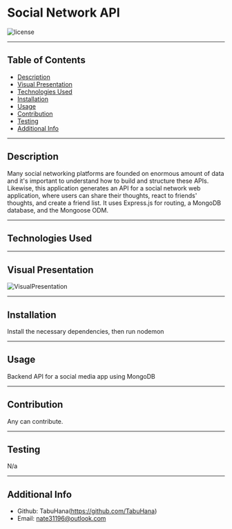 # Social Network API

  ![license](https://img.shields.io/badge/license-MIT-blue)

  ***
  ## Table of Contents
  - [Description](#description)
  - [Visual Presentation](#visual-presentation)
  - [Technologies Used](#technologies-used)
  - [Installation](#installation)
  - [Usage](#usage)
  - [Contribution](#contribution)
  - [Testing](#testing)
  - [Additional Info](#additional-info)

  ***
  ## Description
   Many social networking platforms are founded on enormous amount of data and it's important to understand how to build and structure these APIs. Likewise, this application generates an API for a social network web application, where users can share their thoughts, react to friends' thoughts, and create a friend list. It uses Express.js for routing, a MongoDB database, and the Mongoose ODM.

  ***
  ## Technologies Used
  

  ***
  ## Visual Presentation
  ![VisualPresentation](images/readmeVisualPresentation.png)

  ***
  ## Installation
  Install the necessary dependencies, then run nodemon

  ***
  ## Usage
  Backend API for a social media app using MongoDB

  ***
  ## Contribution
  Any can contribute.

  ***
  ## Testing
  N/a

  ***
  ## Additional Info
  - Github: TabuHana(https://github.com/TabuHana)
  - Email: nate31196@outlook.com
